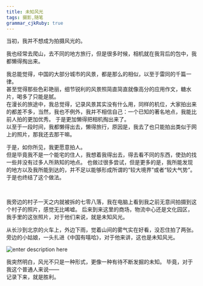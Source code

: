 ```yaml
---
title: 未知风光
tags: 摄影,随笔
grammar_cjkRuby: true
---
```


当初，我并不想成为拍摄风光的。
</br>

我也经常去爬山，去不同的地方旅行，但是很多时候，相机就在我背后的包中，我都懒得掏出来。

我总能觉得，中国的大部分城市的风景，都是那么的相似，以至于雷同的千篇一律。
</br>
甚至觉得那些色彩艳丽，细节锐利的风景照简直简直就像高分的应用作文，糖水片，喝多了只能是腻。
</br>
在漫长的旅途中，我总觉得，记录风景其实没有什么用，同样的机位，大家拍出来的都差不多，当然，我也不例外，我并不相信自己：一个已知的著名地点，我能比前人拍的更加优秀。
于是更加懒得把相机掏出来了。
</br>
以至于一段时间，我都懒得出去，懒得旅行，原因是，我去了也只能拍出类似于网上的照片，那我还去那干嘛。

于是，如你所见，我更愿意拍人。
</br>
但是毕竟我不是一个能宅的住人，我想着我得出去，得去看不同的东西，使劲的找一些并没有过多人所熟知的地点。
也做过很多尝试，但是更多的是，我所能发现的地方以及我所能到达的，并不足以能够形成所谓的“较大境界”或者“较大气势”。
于是也终结了这个做法。

</br>

我旁边的村子一天之内就被拆的七零八落，我在电脑上看到我之前无意间拍摄到这个村子的照片，感觉无比唏嘘。
后来到来这里的商场，物流中心还是文化园区，我手里的这张照片，对于他们来说，就是未知风光。
</br>

从长沙到北京的火车上，外边下雨，觉着山间的雾气实在好看，没忍住拍了两张。旁边的小姑娘，一头扎进《中国有嘻哈》，对于他来讲，这也是未知风光。

![enter description here][1]




我突然明白，风光不只是一种形式，更像一种有待不断发掘的未知。
毕竟，对于我这个普通人来说——
</br>
记录下来，就是胜利。


  [1]: http://olv87vq5u.bkt.clouddn.com/travel.png "travel"